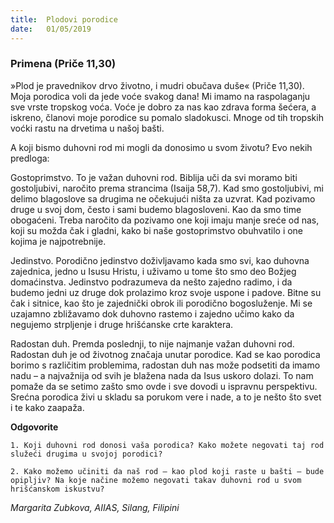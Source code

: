 ```yaml
---
title:  Plodovi porodice
date:   01/05/2019
---
```


### Primena (Priče 11,30)

»Plod je pravednikov drvo životno, i mudri obučava duše« (Priče 11,30). Moja porodica voli da jede voće svakog dana! Mi imamo na raspolaganju sve vrste tropskog voća. Voće je dobro za nas kao zdrava forma šećera, a iskreno, članovi moje porodice su pomalo sladokusci. Mnoge od tih tropskih voćki rastu na drvetima u našoj bašti.

A koji bismo duhovni rod mi mogli da donosimo u svom životu? Evo nekih predloga:

Gostoprimstvo. To je važan duhovni rod. Biblija uči da svi moramo biti gostoljubivi, naročito prema strancima (Isaija 58,7). Kad smo gostoljubivi, mi delimo blagoslove sa drugima ne očekujući ništa za uzvrat. Kad pozivamo druge u svoj dom, često i sami budemo blagosloveni. Kao da smo time obogaćeni. Treba naročito da pozivamo one koji imaju manje sreće od nas, koji su možda čak i gladni, kako bi naše gostoprimstvo obuhvatilo i one kojima je najpotrebnije.

Jedinstvo. Porodično jedinstvo doživljavamo kada smo svi, kao duhovna zajednica, jedno u Isusu Hristu, i uživamo u tome što smo deo Božjeg domaćinstva. Jedinstvo podrazumeva da nešto zajedno radimo, i da budemo jedni uz druge dok prolazimo kroz svoje uspone i padove. Bitne su čak i sitnice, kao što je zajednički obrok ili porodično bogosluženje. Mi se uzajamno zbližavamo dok duhovno rastemo i zajedno učimo kako da negujemo strpljenje i druge hrišćanske crte karaktera.

Radostan duh. Premda poslednji, to nije najmanje važan duhovni rod. Radostan duh je od životnog značaja unutar porodice. Kad se kao porodica borimo s različitim problemima, radostan duh nas može podsetiti da imamo nadu – a najvažnija od svih je blažena nada da Isus uskoro dolazi. To nam pomaže da se setimo zašto smo ovde i sve dovodi u ispravnu perspektivu. Srećna porodica živi u skladu sa porukom vere i nade, a to je nešto što svet i te kako zaapaža.

**Odgovorite**

`1.	Koji duhovni rod donosi vaša porodica? Kako možete negovati taj rod služeći drugima u svojoj porodici?`

`2.	Kako možemo učiniti da naš rod – kao plod koji raste u bašti – bude opipljiv? Na koje načine možemo negovati takav duhovni rod u svom hrišćanskom iskustvu?`

*Margarita Zubkova, AIIAS, Silang, Filipini*
